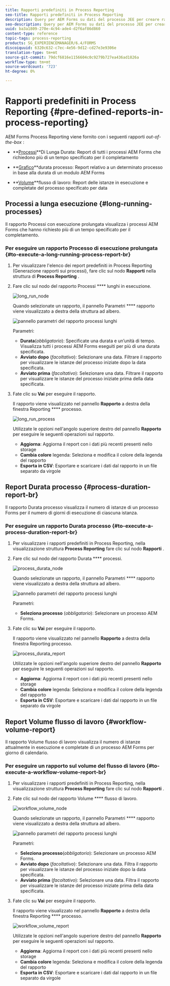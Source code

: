 ```yaml
---
title: Rapporti predefiniti in Process Reporting
seo-title: Rapporti predefiniti in Process Reporting
description: Query per AEM Forms su dati del processo JEE per creare rapporti su processi in esecuzione a lungo termine, durata del processo e volume del flusso di lavoro
seo-description: Query per AEM Forms su dati del processo JEE per creare rapporti su processi in esecuzione a lungo termine, durata del processo e volume del flusso di lavoro
uuid: ba3a1809-270e-4c94-ade4-d2f6af86d860
content-type: reference
topic-tags: process-reporting
products: SG_EXPERIENCEMANAGER/6.4/FORMS
discoiquuid: 6320c632-c7ec-4e56-9d12-cd27e3e9306e
translation-type: tm+mt
source-git-commit: 79dcf6816e1156604c0c9279b727ea436ad1826a
workflow-type: tm+mt
source-wordcount: '723'
ht-degree: 0%

---
```



# Rapporti predefiniti in Process Reporting {#pre-defined-reports-in-process-reporting}

AEM Forms Process Reporting viene fornito con i seguenti rapporti *out-of-the-box* :

* **[Processi](/help/forms/using/process-reporting/pre-defined-reports-in-process-reporting.md#p-long-running-processes-p)**Di Lunga Durata: Report di tutti i processi AEM Forms che richiedono più di un tempo specificato per il completamento

* **[Grafico](/help/forms/using/process-reporting/pre-defined-reports-in-process-reporting.md#p-process-duration-report-br-p)**durata processo: Report relativo a un determinato processo in base alla durata di un modulo AEM Forms

* **[Volume](/help/forms/using/process-reporting/pre-defined-reports-in-process-reporting.md#p-workflow-volume-report-p)**flusso di lavoro: Report delle istanze in esecuzione e completate del processo specificato per data

## Processi a lunga esecuzione {#long-running-processes}

Il rapporto Processi con esecuzione prolungata visualizza i processi AEM Forms che hanno richiesto più di un tempo specificato per il completamento.

### Per eseguire un rapporto Processo di esecuzione prolungata {#to-execute-a-long-running-process-report-br}

1. Per visualizzare l&#39;elenco dei report predefiniti in Process Reporting (Generazione rapporti sui processi), fare clic sul nodo **Rapporti** nella struttura di **Process Reporting** .
1. Fare clic sul nodo del rapporto Processi **** lunghi in esecuzione.

   ![long_run_node](assets/long_running_node.png)

   Quando selezionate un rapporto, il pannello Parametri **** rapporto viene visualizzato a destra della struttura ad albero.

   ![pannello parametri del rapporto processi lunghi](assets/report_parameters_panel.png)

   Parametri:

   * **Durata**(*obbligatorio*): Specificate una durata e un’unità di tempo. Visualizza tutti i processi AEM Forms eseguiti per più di una durata specificata.
   * **Avviato dopo** (*facoltativo*): Selezionare una data. Filtrare il rapporto per visualizzare le istanze del processo iniziate dopo la data specificata.
   * **Avviato prima** (*facoltativo*): Selezionare una data. Filtrare il rapporto per visualizzare le istanze del processo iniziate prima della data specificata.

1. Fate clic su **Vai** per eseguire il rapporto.

   Il rapporto viene visualizzato nel pannello **Rapporto** a destra della finestra Reporting **** processo.

   ![long_run_process](assets/long_running_processes.png)

   Utilizzate le opzioni nell&#39;angolo superiore destro del pannello **Rapporto** per eseguire le seguenti operazioni sul rapporto.

   * **Aggiorna**: Aggiorna il report con i dati più recenti presenti nello storage
   * **Cambia colore** legenda: Seleziona e modifica il colore della legenda del rapporto
   * **Esporta in CSV**: Esportare e scaricare i dati dal rapporto in un file separato da virgole

## Report Durata processo {#process-duration-report-br}

Il rapporto Durata processo visualizza il numero di istanze di un processo Forms per il numero di giorni di esecuzione di ciascuna istanza.

### Per eseguire un rapporto Durata processo {#to-execute-a-process-duration-report-br}

1. Per visualizzare i rapporti predefiniti in Process Reporting, nella visualizzazione struttura **Process Reporting** fare clic sul nodo **Rapporti** .
1. Fare clic sul nodo del rapporto Durata **** processi.

   ![process_durata_node](assets/process_duration_node.png)

   Quando selezionate un rapporto, il pannello Parametri **** rapporto viene visualizzato a destra della struttura ad albero.

   ![pannello parametri del rapporto processi lunghi](assets/process_duration_params.png)

   Parametri:

   * **Seleziona processo** (*obbligatorio*): Selezionare un processo AEM Forms.

1. Fate clic su **Vai** per eseguire il rapporto.

   Il rapporto viene visualizzato nel pannello **Rapporto** a destra della finestra Reporting processo.

   ![process_durata_report](assets/process_duration_report.png)

   Utilizzate le opzioni nell&#39;angolo superiore destro del pannello **Rapporto** per eseguire le seguenti operazioni sul rapporto.

   * **Aggiorna**: Aggiorna il report con i dati più recenti presenti nello storage
   * **Cambia colore** legenda: Seleziona e modifica il colore della legenda del rapporto
   * **Esporta in CSV**: Esportare e scaricare i dati dal rapporto in un file separato da virgole

## Report Volume flusso di lavoro {#workflow-volume-report}

Il rapporto Volume flusso di lavoro visualizza il numero di istanze attualmente in esecuzione e completate di un processo AEM Forms per giorno di calendario.

### Per eseguire un rapporto sul volume del flusso di lavoro {#to-execute-a-workflow-volume-report-br}

1. Per visualizzare i rapporti predefiniti in Process Reporting, nella visualizzazione struttura **Process Reporting** fare clic sul nodo **Rapporti** .
1. Fate clic sul nodo del rapporto Volume **** flusso di lavoro.

   ![workflow_volume_node](assets/workflow_volume_node.png)

   Quando selezionate un rapporto, il pannello Parametri **** rapporto viene visualizzato a destra della struttura ad albero.

   ![pannello parametri del rapporto processi lunghi](assets/workflow_volume_params.png)

   Parametri:

   * **Seleziona processo**(*obbligatorio*): Selezionare un processo AEM Forms.
   * **Avviato dopo** (*facoltativo*): Selezionare una data. Filtra il rapporto per visualizzare le istanze del processo iniziate dopo la data specificata.
   * **Avviato prima** (*facoltativo*): Selezionare una data. Filtra il rapporto per visualizzare le istanze del processo iniziate prima della data specificata.

1. Fate clic su **Vai** per eseguire il rapporto.

   Il rapporto viene visualizzato nel pannello **Rapporto** a destra della finestra Reporting **** processo.

   ![workflow_volume_report](assets/workflow_volume_report.png)

   Utilizzate le opzioni nell&#39;angolo superiore destro del pannello **Rapporto** per eseguire le seguenti operazioni sul rapporto.

   * **Aggiorna**: Aggiorna il report con i dati più recenti presenti nello storage
   * **Cambia colore** legenda: Seleziona e modifica il colore della legenda del rapporto
   * **Esporta in CSV**: Esportare e scaricare i dati dal rapporto in un file separato da virgole


